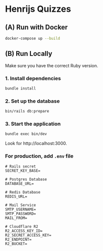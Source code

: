 # Henrijs Quizzes

## (A) Run with Docker

```bash
docker-compose up --build
```

## (B) Run Locally

Make sure you have the correct Ruby version.

### 1. Install dependencies

```bash
bundle install
```

### 2. Set up the database

```bash
bin/rails db:prepare
```

### 3. Start the application

```bash
bundle exec bin/dev
```

Look for http://localhost:3000.

### For production, add `.env` file

```
# Rails secret
SECRET_KEY_BASE=

# Postgres Database
DATABASE_URL=

# Redis Database
REDIS_URL=

# Mail Service
SMTP_USERNAME=
SMTP_PASSWORD=
MAIL_FROM=

# Cloudflare R2
R2_ACCESS_KEY_ID=
R2_SECRET_ACCESS_KEY=
R2_ENDPOINT=
R2_BUCKET=
```
